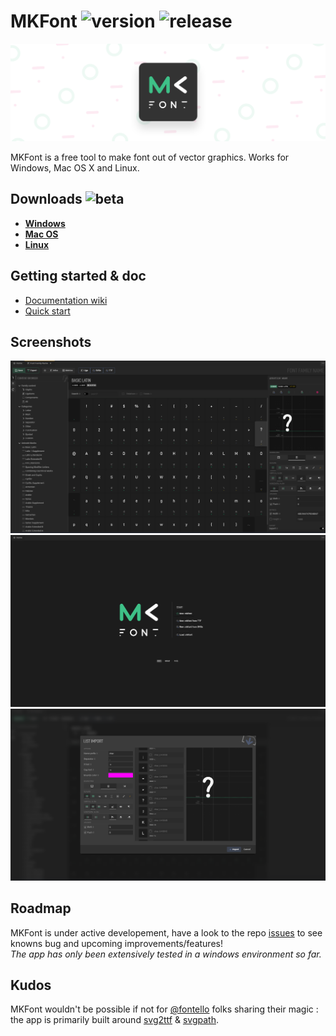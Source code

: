 # MKFont ![version](https://img.shields.io/badge/dynamic/json?color=ed1e79&label=version&query=version&url=https://github.com/Nebukam/mkfont/raw/main//package.json) ![release](https://img.shields.io/badge/license-MIT-black.svg)

![Splash](/assets/Splash.png)

MKFont is a free tool to make font out of vector graphics. Works for Windows, Mac OS X and Linux.  

## **Downloads** ![beta](https://img.shields.io/badge/-BETA-ed1e79)

- [**Windows**](https://chrome.google.com/webstore/detail/steam-game-finder/aagflcmpdhjkbgmbjmidndegeabadeip)
- [**Mac OS**](https://microsoftedge.microsoft.com/addons/detail/steam-game-finder/okpoofcmlpdkbogkmnlmpemgkfalebkp)
- [**Linux**](https://addons.mozilla.org/en-US/firefox/addon/steam-game-finder/)

## **Getting started** & doc
- [Documentation wiki](https://github.com/Nebukam/mkfont/wiki)
- [Quick start](https://github.com/Nebukam/mkfont/wiki/Step-by-step)

## Screenshots

![grid](https://raw.githubusercontent.com/Nebukam/mkfont/main/assets/docs/screenshots/grid.png)  
![home](https://raw.githubusercontent.com/Nebukam/mkfont/main/assets/docs/screenshots/home.png)  
![batch-import](https://raw.githubusercontent.com/Nebukam/mkfont/main/assets/docs/screenshots/batch-import.png)  

## Roadmap
MKFont is under active developement, have a look to the repo [issues](https://github.com/Nebukam/mkfont/issues) to see knowns bug and upcoming improvements/features!  
*The app has only been extensively tested in a windows environment so far.*

## Kudos
MKFont wouldn't be possible if not for [@fontello](https://github.com/fontello) folks sharing their magic : the app is primarily built around [svg2ttf](https://github.com/fontello/svg2ttf) & [svgpath](https://github.com/fontello/svgpath).  